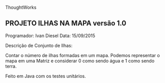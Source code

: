 ThoughtWorks

PROJETO ILHAS NA MAPA versão 1.0
--------------------------------

Programador: Ivan Diesel
Data: 15/09/2015

Descrição de Conjunto de Ilhas:

Contar o número de ilhas formadas em um mapa. Podemos representar o mapa em uma Matriz e considerar 0 como sendo água e 1 como sendo terra.

Feito em Java com os testes unitários.

